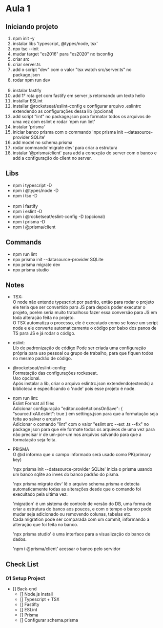 # Aula 1

## Iniciando projeto

1. npm init -y
2. instalar libs 'typescript, @types/node, tsx'
3. npx tsc --init
4. mudar target "es2016" para "es2020" no tsconfig
5. criar src
6. criar server.ts
7. add o script "dev" com o valor "tsx watch src/server.ts" no package.json
8. rodar npm run dev
   <br><br/>
9. instalar fastify
10. add 1° rota get com fastify em server js retornando um texto hello
11. installar ESLint
12. installar @rocketseat/eslint-config e configurar arquivo .eslintrc extendendo as configurações dessa lib (opcional)
13. add script "lint" no package.json para formatar todos os arquivos de uma vez com eslint e rodar 'npm run lint'
14. instalar 'prisma'
15. iniciar banco prisma com o commando 'npx prisma init --datasource-provider SQLite'
16. add model no schema.prisma
17. rodar commando'migrate dev' para criar a estrutura
18. instalar '@prisma/client' para add a conexção do server com o banco e add a configuração do client no server.

## Libs

- npm i typescript -D
- npm i @types/node -D
- npm i tsx -D
  <br><br/>
- npm i fastify
- npm i eslint -D
- npm i @rocketseat/eslint-config -D (opcional)
- npm i prisma -D
- npm i @prisma/client

## Commands

- npm run lint
- npx prisma init --datasource-provider SQLite
- npx prisma migrate dev
- npx prisma studio

## Notes

- TSX:  
  O node não entende typescript por padrão, então para rodar o projeto ele teria que ser convertido para JS para depois poder executar o projeto, porém seria muito trabalhoso fazer essa conversão para JS em toda alteração feita no projeto.  
  O TSX automatiza o processo, ele é executado como se fosse um script node e ele converte automaticamente o código por baixo dos panos de TS para JS e já rodar o código.

- eslint:  
  Lib de padronização de código
  Pode ser criada uma configuração própria para uso pessoal ou grupo de trabalho, para que fiquen todos no mesmo padrão de código.

- @rocketseat/eslint-config:  
  Formatação das configurações rockeseat.  
  Uso opcional.  
  Após instalar a lib, criar o arquivo eslintrc.json extendendo(extends) a biblioteca e especificando o 'node' pois esse projeto é node.

- npm run lint:  
  Eslint Format all files  
  Adicionar configuração "editor.codeActionsOnSave": { "source.fixAll.eslint": true } em settings.json para que a formatação seja feita ao salvar o arquivo  
  Adicionar o comando "lint" com o valor "eslint src --ext .ts --fix" no package json para que ele formate todos os arquivos de uma vez para não precisar ir de um-por-um nos arquivos salvando para que a formatação seja feita.

- PRISMA  
  O @id informa que o campo informado será usado como PK(primary key)

  'npx prisma init --datasource-provider SQLite' inicia o prisma usando um banco sqlite ao inves do banco padrão do pisma.

  'npx prisma migrate dev' lê o arquivo schema.prisma e detecta automaticamente todas as alterações desde que o comando foi execultado pela ultima vez.

  'migration' é um sistema de controle de versão do DB, uma forma de criar a estrutura do banco aos poucos, e com o tempo o banco pode mudar seja adicionado ou removendo colunas, tabelas etc.  
  Cada migration pode ser comparada com um commit, informando a alteração que foi feita no banco.

  'npx prisma studio' é uma interface para a visualização do banco de dados.

  'npm i @prisma/client' acessar o banco pelo servidor

## Check List

### 01 Setup Project

- [] Back-end
  - [] Node.js install
  - [] Typescript + TSX
  - [] Fastifty
  - [] ESLint
  - [] Prisma
  - [] Configurar schema.prisma
